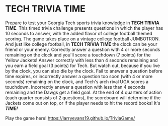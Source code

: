 # TECH TRIVIA TIME
Prepare to test your Georgia Tech sports trivia knowledge in **TECH TRIVIA TIME**.  This timed trivia challenge presents questions in which the player has 10 seconds to answer, with the added flavor of college football themed scoring.  The game takes place on a vintage college football JUMBOTRON.  And just like college football, in **TECH TRIVIA TIME** the clock can be your friend or your enemy.  Correctly answer a question with 4 or more seconds remaining on the clock and you'll score a touchdown (7 points) for the Yellow Jackets!  Answer correctly with less than 4 seconds remaining and you earn a field goal (3 points) for Tech.  But watch out, because if you live by the clock, you can also die by the clock.  Fail to answer a question before time expires, or incorrectly answer a question too soon (with 4 or more seconds) remaining on the clock, and Tech's arch rival UGA scores a touchdown.  Incorrectly answer a question with less than 4 seconds remaining and the Dawgs get a field goal.  At the end of 4 quarters of action (each quarter consists of 2 questions), the scoreboard will determine if the Jackets come out on top, or if the player needs to hit the record books!  It's **_TIME!_**

Play the game here! https://larryevans19.github.io/TriviaGame/